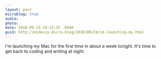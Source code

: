 ```yaml
---
layout: post
microblog: true
audio: 
photo: 
date: 2018-09-23 19:23:25 -0500
guid: http://mjdescy.micro.blog/2018/09/24/im-launching-my.html
---
```

I'm launching my Mac for the first time in about a week tonight. It's time to get back to coding and writing at night.
